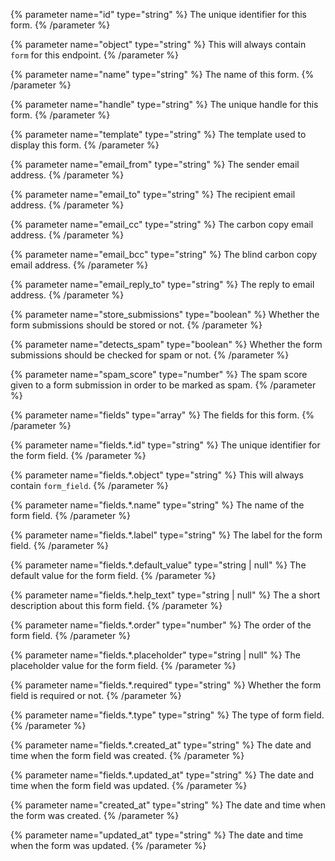 {% parameter name="id" type="string" %}
The unique identifier for this form.
{% /parameter %}

{% parameter name="object" type="string" %}
This will always contain `form` for this endpoint.
{% /parameter %}

{% parameter name="name" type="string" %}
The name of this form.
{% /parameter %}

{% parameter name="handle" type="string" %}
The unique handle for this form.
{% /parameter %}

{% parameter name="template" type="string" %}
The template used to display this form.
{% /parameter %}

{% parameter name="email_from" type="string" %}
The sender email address.
{% /parameter %}

{% parameter name="email_to" type="string" %}
The recipient email address.
{% /parameter %}

{% parameter name="email_cc" type="string" %}
The carbon copy email address.
{% /parameter %}

{% parameter name="email_bcc" type="string" %}
The blind carbon copy email address.
{% /parameter %}

{% parameter name="email_reply_to" type="string" %}
The reply to email address.
{% /parameter %}

{% parameter name="store_submissions" type="boolean" %}
Whether the form submissions should be stored or not.
{% /parameter %}

{% parameter name="detects_spam" type="boolean" %}
Whether the form submissions should be checked for spam or not.
{% /parameter %}

{% parameter name="spam_score" type="number" %}
The spam score given to a form submission in order to be marked as spam.
{% /parameter %}

{% parameter name="fields" type="array" %}
The fields for this form.
{% /parameter %}

{% parameter name="fields.*.id" type="string" %}
The unique identifier for the form field.
{% /parameter %}

{% parameter name="fields.*.object" type="string" %}
This will always contain `form_field`.
{% /parameter %}

{% parameter name="fields.*.name" type="string" %}
The name of the form field.
{% /parameter %}

{% parameter name="fields.*.label" type="string" %}
The label for the form field.
{% /parameter %}

{% parameter name="fields.*.default_value" type="string | null" %}
The default value for the form field.
{% /parameter %}

{% parameter name="fields.*.help_text" type="string | null" %}
The a short description about this form field.
{% /parameter %}

{% parameter name="fields.*.order" type="number" %}
The order of the form field.
{% /parameter %}

{% parameter name="fields.*.placeholder" type="string | null" %}
The placeholder value for the form field.
{% /parameter %}

{% parameter name="fields.*.required" type="string" %}
Whether the form field is required or not.
{% /parameter %}

{% parameter name="fields.*.type" type="string" %}
The type of form field.
{% /parameter %}

{% parameter name="fields.*.created_at" type="string" %}
The date and time when the form field was created.
{% /parameter %}

{% parameter name="fields.*.updated_at" type="string" %}
The date and time when the form field was updated.
{% /parameter %}

{% parameter name="created_at" type="string" %}
The date and time when the form was created.
{% /parameter %}

{% parameter name="updated_at" type="string" %}
The date and time when the form was updated.
{% /parameter %}

